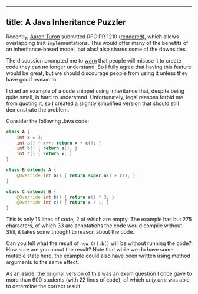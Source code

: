 
---
title: A Java Inheritance Puzzler
---

Recently, [Aaron Turon](https://github.com/aturon) submitted RFC PR 1210 
([rendered](https://github.com/aturon/rfcs/blob/impl-specialization/text/0000-impl-specialization.md)),
which allows overlapping trait `impl`ementations. This would offer many of the
benefits of an inheritance-based model, but alas! also shares some of the
downsides.

The discussion prompted me to 
[warn](https://github.com/rust-lang/rfcs/pull/1210#issuecomment-121143016) that 
people will misuse it to create code they can no longer understand. So I fully
agree that having this feature would be great, but we should discourage people
from using it unless they have good reason to.

I cited an example of a code snippet using inheritance that, despite being 
quite small, is hard to understand. Unfortunately, legal reasons forbid me from 
quoting it, so I created a slightly simplified version that should still 
demonstrate the problem.

Consider the following Java code:

```Java
class A {
	int x = 3;
	int a() { x++; return x + c(); } 
	int b() { return a(); }
	int c() { return x; }
}

class B extends A {
	@Override int a() { return super.a() + c(); }
}

class C extends B {
	@Override int b() { return a() * 3; }
	@Override int c() { return x + 1; }
}
```

This is only 15 lines of code, 2 of which are empty. The example has but 275
characters, of which 33 are annotations the code would compile without. Still, 
it takes some thought to reason about the code.

Can you tell what the result of `new C().b()` will be without running the code? 
How sure are you about the result? Note that while we do have some mutable 
state here, the example could also have been written using method arguments to 
the same effect.

As an aside, the original version of this was an exam question I once gave to 
more than 600 students (with 22 lines of code), of which *only one* was able to 
determine the correct result.
